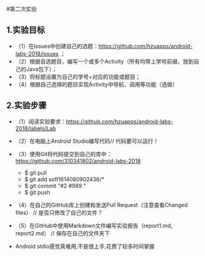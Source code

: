 #第二次实验
 
 ## 1.实验目标
 
 * （1）在Issues中创建自己的选题：https://github.com/hzuapps/android-labs-2018/issues ；
 * （2）根据自选题目，编写一个或多个Activity（所有均带上学号前缀，放到自己的Java包下）；
 * （3）将标题设置为自己的学号+对应的功能或题目；
 * （4）根据自己选择的题目实现Activity中导航、调用等功能（选做）
 
 ## 2.实验步骤
 * （1）阅读实验要求：https://github.com/hzuapps/android-labs-2018/labels/Lab
 * （2）在电脑上Android Studio编写代码// 代码要可以运行！
 * （3）使用Git将代码提交到自己的库中：https://github.com/310341802/android-labs-2018
   *  $ git pull
   *  $ git add soft1614080902436/* 
   *  $ git commit "#2 #989 "
   *  $ git push
*  （4）在自己的GitHub库上创建和发送Pull Request（注意查看Changed files）
        // 是否只修改了自己的文件？
 * （5）在GitHub中使用Markdown文件编写实验报告（report1.md, report2.md）
       // 保存在自己的文件夹下
 
 
 *  Android stdio感觉真难用,不是很上手,花费了较多时间掌握